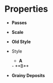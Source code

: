 

# Properties

- **Passes**  
  
- **Scale**  
  
- **Old Style**  
  
- Style
  - **A**  
  <desc>
  - **B**  
  <desc>
- **Grainy Deposits**  
  
